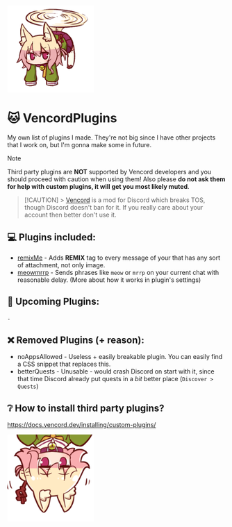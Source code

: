 <img src="assets/shiggycopter.png" alt="shiggy goes brrrr" height="200">  
  
# 🐱 VencordPlugins
My own list of plugins I made. They're not big since I have other projects that I work on, but I'm gonna make some in future.

> [!NOTE]
> Third party plugins are **NOT** supported by Vencord developers and you should proceed with caution when using them! Also please **do not ask them for help with custom plugins, it will get you most likely muted**.

> [!CAUTION] > [Vencord](https://github.com/Vendicated/Vencord) is a mod for Discord which breaks TOS, though Discord doesn't ban for it. If you really care about your account then better don't use it.

## 💻 Plugins included:

-   [remixMe](plugins/remixMe/) - Adds **REMIX** tag to every message of your that has any sort of attachment, not only image.
-   [meowmrrp](plugins/meowmrrp/) - Sends phrases like `meow` or `mrrp` on your current chat with reasonable delay. (More about how it works in plugin's settings)

## 💬 Upcoming Plugins:

`-`

## ❌ Removed Plugins (+ reason):

-   noAppsAllowed - Useless + easily breakable plugin. You can easily find a CSS snippet that replaces this.
-   betterQuests - Unusable - would crash Discord on start with it, since that time Discord already put quests in a _bit_ better place (`Discover > Quests`)

## ❔ How to install third party plugins?

https://docs.vencord.dev/installing/custom-plugins/

<img src="assets/shiggyboo.png" alt="shiggy jumpscares you" height="200">
